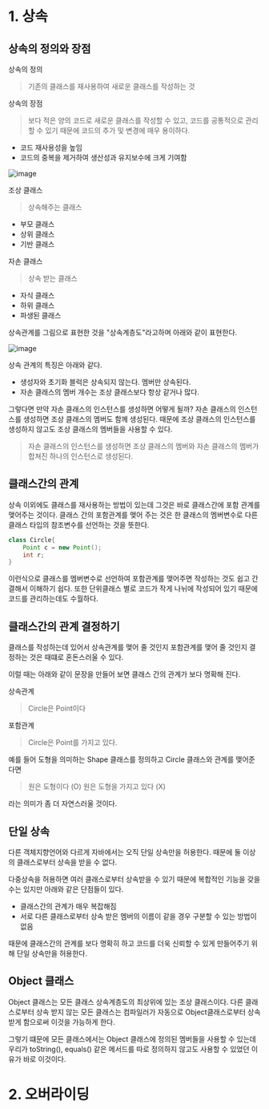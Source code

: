 # 1. 상속

## 상속의 정의와 장점

상속의 정의
>기존의 클래스를 재사용하여 새로운 클래스를 작성하는 것

상속의 장점
> 보다 적은 양의 코드로 새로운 클래스를 작성할 수 있고, 코드를 공통적으로 관리할 수 있기 때문에 코드의 추가 및 변경에 매우 용이하다.

- 코드 재사용성을 높임
- 코드의 중복을 제거하여 생산성과 유지보수에 크게 기여함



![image](https://user-images.githubusercontent.com/53935439/208241149-0a517d72-4f56-4f4f-ae2f-42d6ac349afd.png)

조상 클래스
>상속해주는 클래스
- 부모 클래스
- 상위 클래스
- 기반 클래스

자손 클래스
>상속 받는 클래스
- 자식 클래스
- 하위 클래스
- 파생된 클래스

상속관계를 그림으로 표현한 것을 "상속계층도"라고하며 아래와 같이 표현한다.

![image](https://user-images.githubusercontent.com/53935439/208241523-d7140967-e027-432e-b727-b282fca8b4c6.png)

상속 관계의 특징은 아래와 같다.
- 생성자와 초기화 블럭은 상속되지 않는다. 멤버만 상속된다.
- 자손 클래스의 멤버 개수는 조상 클래스보다 항상 같거나 많다.

그렇다면 만약 자손 클래스의 인스턴스를 생성하면 어떻게 될까? 자손 클래스의 인스턴스를 생성하면 조상 클래스의 멤버도 함께 생성된다. 
때문에 조상 클래스의 인스턴스를 생성하지 않고도 조상 클래스의 멤버들을 사용할 수 있다.

> 자손 클래스의 인스턴스를 생성하면 조상 클래스의 멤버와 자손 클래스의 멤버가 합쳐진 하나의 인스턴스로 생성된다.

## 클래스간의 관계

상속 이외에도 클래스를 재사용하는 방법이 있는데 그것은 바로 클래스간에 포함 관계를 맺어주는 것이다.
클래스 간의 포함관계를 맺어 주는 것은 한 클래스의 멤버변수로 다른 클래스 타입의 참조변수를 선언하는 것을 뜻한다.

```java
class Circle{
    Point c = new Point();
    int r;
}
```

이런식으로 클래스를 멤버변수로 선언하여 포함관계를 맺어주면 작성하는 것도 쉽고 간결해서 이해하기 쉽다.
또한 단위클래스 별로 코드가 작게 나뉘에 작성되어 있기 때문에 코드를 관리하는데도 수월하다.

## 클래스간의 관계 결정하기

클래스를 작성하는데 있어서 상속관계를 맺어 줄 것인지 포함관계를 맺어 줄 것인지 결정하는 것은 때떄로 혼돈스러울 수 있다.

이럴 때는 아래와 같이 문장을 만들어 보면 클래스 간의 관계가 보다 명확해 진다.

상속관계
> Circle은 Point이다

포함관계
> Circle은 Point를 가지고 있다.

예를 들어 도형을 의미하는 Shape 클래스를 정의하고 Circle 클래스와 관계를 맺어준다면
> 원은 도형이다 (O) 원은 도형을 가지고 있다 (X)

라는 의미가 좀 더 자연스러울 것이다.

## 단일 상속

다른 객체지향언어와 다르게 자바에서는 오직 단일 상속만을 허용한다. 때문에 둘 이상의 클래스로부터 상속을 받을 수 없다.

다중상속을 허용하면 여러 클래스로부터 상속받을 수 있기 때문에 복합적인 기능을 갖을 수는 있지만 아래와 같은 단점들이 있다.

- 클래스간의 관계가 매우 복잡해짐
- 서로 다른 클래스로부터 상속 받은 멤버의 이름이 같을 경우 구분할 수 있는 방법이 없음

때문에 클래스간의 관계를 보다 명확히 하고 코드를 더욱 신뢰할 수 있게 만들어주기 위해 단일 상속만을 허용한다.



## Object 클래스

Object 클래스는 모든 클래스 상속계층도의 최상위에 있는 조상 클래스이다. 다른 클래스로부터 상속 받지 않는 모든 클래스는
컴파일러가 자동으로 Object클래스로부터 상속받게 함으로써 이것을 가능하게 한다.

그렇기 떄문에 모든 클래스에서는 Object 클래스에 정의된 멤버들을 사용할 수 있는데
우리가 toString(), equals() 같은 메서드를 따로 정의하지 않고도 사용할 수 있었던 이유가 바로 이것이다.

# 2. 오버라이딩